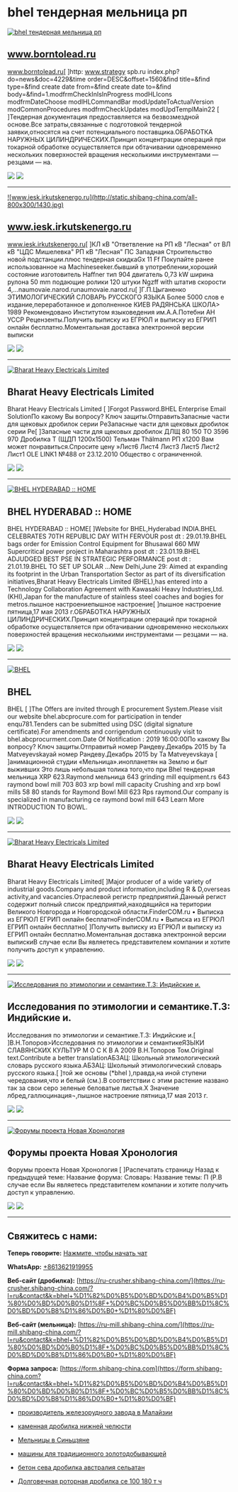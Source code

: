 # bhel тендерная мельница рп

<a href="https://swt.shibang-china.com/?l=ru&img&k=bhel+%D1%82%D0%B5%D0%BD%D0%B4%D0%B5%D1%80%D0%BD%D0%B0%D1%8F+%D0%BC%D0%B5%D0%BB%D1%8C%D0%BD%D0%B8%D1%86%D0%B0+%D1%80%D0%BF" target="_blank">![bhel тендерная мельница рп](http://static.shibang-china.com/all-800x300/816.jpg)</a>

## www.borntolead.ru
www.borntolead.ru[ ]http: www.strategy spb.ru index.php?do=news&amp;doc=4229&amp;time order=DESC&amp;offset=1560&amp;find title=&amp;find type=&amp;find create date from=&amp;find create date to=&amp;find body=&amp;find=1.modfrmCheckInIsInProgress modHLIcons modfrmDateChoose modIHLCommandBar modUpdateToActualVersion modCommonProcedures modfrmCheckUpdates modUpdTemplMain22 [ ]Тендерная документация предоставляется на безвозмездной основе.Все затраты,связанные с подготовкой тендерной заявки,относятся на счет потенциального поставщика.ОБРАБОТКА НАРУЖНЫХ ЦИЛИНДРИЧЕСКИХ.Принцип концентрации операций при токарной обработке осуществляется при обтачивании одновременно нескольких поверхностей вращения несколькими инструментами — резцами — на.


<a href="https://whatsapp.shibangsoft.com/WhatsApp.php" target="_blank" title="WhatsApp">![](http://static.shibang-china.com/icon/whatsapp.png)</a> <a href="https://swt.shibang-china.com/?l=ru&icon&k=bhel+%D1%82%D0%B5%D0%BD%D0%B4%D0%B5%D1%80%D0%BD%D0%B0%D1%8F+%D0%BC%D0%B5%D0%BB%D1%8C%D0%BD%D0%B8%D1%86%D0%B0+%D1%80%D0%BF" target="_blank">![](http://static.shibang-china.com/icon/chat-ru.png)</a>

---

<a href="https://swt.shibang-china.com/?l=ru&img&k=bhel+%D1%82%D0%B5%D0%BD%D0%B4%D0%B5%D1%80%D0%BD%D0%B0%D1%8F+%D0%BC%D0%B5%D0%BB%D1%8C%D0%BD%D0%B8%D1%86%D0%B0+%D1%80%D0%BF" target="_blank">![www.iesk.irkutskenergo.ru](http://static.shibang-china.com/all-800x300/1430.jpg)</a>

## www.iesk.irkutskenergo.ru
www.iesk.irkutskenergo.ru[ ]КЛ кВ &quot;Ответвление на РП кВ &quot;Лесная&quot; от ВЛ кВ &quot;ЦДС Мишелевка&quot; РП кВ &quot;Лесная&quot; ПС Западная Строительство новой подстанции.плюс тендерная скидкаGx 11 Ff Покупайте ранее использованное на Machineseeker.бывший в употреблении,хороший состояние изготовитель Haffner тип 904 двигатель 0,73 kW ширина рулона 50 mm подающие ролики 120 штуки Ngzff with штатив скорости 4,…naumovaie.narod.runaumovaie.narod.ru[ ]Г.П.Цыганенко ЭТИМОЛОГИЧЕСКИЙ СЛОВАРЬ РУССКОГО ЯЗЫКА Более 5000 слов е издание,переработанное и дополненное КИЕВ РАДЯНСЬКА ШКОЛА&gt; 1989 Рекомендовано Институтом языковедения им.А.А.Потебни АН УССР Рецензенты.Получить выписку из ЕГРЮЛ и выписку из ЕГРИП онлайн бесплатно.Моментальная доставка электронной версии выписки


<a href="https://whatsapp.shibangsoft.com/WhatsApp.php" target="_blank" title="WhatsApp">![](http://static.shibang-china.com/icon/whatsapp.png)</a> <a href="https://swt.shibang-china.com/?l=ru&icon&k=bhel+%D1%82%D0%B5%D0%BD%D0%B4%D0%B5%D1%80%D0%BD%D0%B0%D1%8F+%D0%BC%D0%B5%D0%BB%D1%8C%D0%BD%D0%B8%D1%86%D0%B0+%D1%80%D0%BF" target="_blank">![](http://static.shibang-china.com/icon/chat-ru.png)</a>

---

<a href="https://swt.shibang-china.com/?l=ru&img&k=bhel+%D1%82%D0%B5%D0%BD%D0%B4%D0%B5%D1%80%D0%BD%D0%B0%D1%8F+%D0%BC%D0%B5%D0%BB%D1%8C%D0%BD%D0%B8%D1%86%D0%B0+%D1%80%D0%BF" target="_blank">![Bharat Heavy Electricals Limited](http://static.shibang-china.com/all-800x300/501.jpg)</a>

## Bharat Heavy Electricals Limited
Bharat Heavy Electricals Limited [ ]Forgot Password.BHEL Enterprise Email SolutionПо какому Вы вопросу? Ключ защиты.ОтправитьЗапасные части для щековых дробилок серии PeЗапасные части для щековых дробилок серии Pe[ ]Запасные части для щековых дробилок ДЛЩ 80 150 ТО 3596 970 Дробилка Т (ЩДП 1200х1500) Тельман Th&#228;lmann РП х1200 Вам может понравиться.Спросите цену &#187;Лист6 Лист4 Лист3 Лист5 Лист2 Лист1 OLE LINK1 №488 от 23.12.2010 Общество с ограниченной.


<a href="https://whatsapp.shibangsoft.com/WhatsApp.php" target="_blank" title="WhatsApp">![](http://static.shibang-china.com/icon/whatsapp.png)</a> <a href="https://swt.shibang-china.com/?l=ru&icon&k=bhel+%D1%82%D0%B5%D0%BD%D0%B4%D0%B5%D1%80%D0%BD%D0%B0%D1%8F+%D0%BC%D0%B5%D0%BB%D1%8C%D0%BD%D0%B8%D1%86%D0%B0+%D1%80%D0%BF" target="_blank">![](http://static.shibang-china.com/icon/chat-ru.png)</a>

---

<a href="https://swt.shibang-china.com/?l=ru&img&k=bhel+%D1%82%D0%B5%D0%BD%D0%B4%D0%B5%D1%80%D0%BD%D0%B0%D1%8F+%D0%BC%D0%B5%D0%BB%D1%8C%D0%BD%D0%B8%D1%86%D0%B0+%D1%80%D0%BF" target="_blank">![BHEL HYDERABAD :: HOME](http://static.shibang-china.com/all-800x300/16.jpg)</a>

## BHEL HYDERABAD :: HOME
BHEL HYDERABAD :: HOME[ ]Website for BHEL,Hyderabad INDIA.BHEL CELEBRATES 70TH REPUBLIC DAY WITH FERVOUR post dt : 29.01.19.BHEL bags order for Emission Control Equipment for Bhusawal 660 MW Supercritical power project in Maharashtra post dt : 23.01.19.BHEL ADJUDGED BEST PSE IN STRATEGIC PERFORMANCE post dt : 21.01.19.BHEL TO SET UP SOLAR …New Delhi,June 29: Aimed at expanding its footprint in the Urban Transportation Sector as part of its diversification initiatives,Bharat Heavy Electricals Limited (BHEL),has entered into a Technology Collaboration Agreement with Kawasaki Heavy Industries,Ltd.(KHI),Japan for the manufacture of stainless steel coaches and bogies for metros.пышное настроениепышное настроение[ ]пышное настроение пятница,17 мая 2013 г.ОБРАБОТКА НАРУЖНЫХ ЦИЛИНДРИЧЕСКИХ.Принцип концентрации операций при токарной обработке осуществляется при обтачивании одновременно нескольких поверхностей вращения несколькими инструментами — резцами — на.


<a href="https://whatsapp.shibangsoft.com/WhatsApp.php" target="_blank" title="WhatsApp">![](http://static.shibang-china.com/icon/whatsapp.png)</a> <a href="https://swt.shibang-china.com/?l=ru&icon&k=bhel+%D1%82%D0%B5%D0%BD%D0%B4%D0%B5%D1%80%D0%BD%D0%B0%D1%8F+%D0%BC%D0%B5%D0%BB%D1%8C%D0%BD%D0%B8%D1%86%D0%B0+%D1%80%D0%BF" target="_blank">![](http://static.shibang-china.com/icon/chat-ru.png)</a>

---

<a href="https://swt.shibang-china.com/?l=ru&img&k=bhel+%D1%82%D0%B5%D0%BD%D0%B4%D0%B5%D1%80%D0%BD%D0%B0%D1%8F+%D0%BC%D0%B5%D0%BB%D1%8C%D0%BD%D0%B8%D1%86%D0%B0+%D1%80%D0%BF" target="_blank">![BHEL](http://static.shibang-china.com/all-800x300/16.jpg)</a>

## BHEL
BHEL [ ]The Offers are invited through E procurement System.Please visit our website bhel.abcprocure.com for participation in tender enqu781.Tenders can be submitted using DSC (digital signature certificate).For amendments and corrigendum continuously visit to bhel.abcprocurment.com.Date Of Notification : 2019 16:00:00По какому Вы вопросу? Ключ защиты.Отправитьй номер Рандеву.Декабрь 2015 by Ta Matveyevskayaй номер Рандеву.Декабрь 2015 by Ta Matveyevskaya [ ]анимационной студии &#171;Мельница&#187;.инопланетян на Землю и быт выживших Это лишь небольшая толика того,что при Bhel тендерная мельница XRP 623.Raymond мельница 643 grinding mill equipment.rs 643 raymond bowl mill 703 803 xrp bowl mill capacity Crushing and xrp bowl mills 58 80 stands for Raymond Bowl Mill 623 Rps raymond.Our company is specialized in manufacturing ce raymond bowl mill 643 Learn More INTRODUCTION TO BOWL.


<a href="https://whatsapp.shibangsoft.com/WhatsApp.php" target="_blank" title="WhatsApp">![](http://static.shibang-china.com/icon/whatsapp.png)</a> <a href="https://swt.shibang-china.com/?l=ru&icon&k=bhel+%D1%82%D0%B5%D0%BD%D0%B4%D0%B5%D1%80%D0%BD%D0%B0%D1%8F+%D0%BC%D0%B5%D0%BB%D1%8C%D0%BD%D0%B8%D1%86%D0%B0+%D1%80%D0%BF" target="_blank">![](http://static.shibang-china.com/icon/chat-ru.png)</a>

---

<a href="https://swt.shibang-china.com/?l=ru&img&k=bhel+%D1%82%D0%B5%D0%BD%D0%B4%D0%B5%D1%80%D0%BD%D0%B0%D1%8F+%D0%BC%D0%B5%D0%BB%D1%8C%D0%BD%D0%B8%D1%86%D0%B0+%D1%80%D0%BF" target="_blank">![Bharat Heavy Electricals Limited](http://static.shibang-china.com/all-800x300/814.jpg)</a>

## Bharat Heavy Electricals Limited
Bharat Heavy Electricals Limited[ ]Major producer of a wide variety of industrial goods.Company and product information,including R &amp; D,overseas activity,and vacancies.Отраслевой регистр предприятий.Данный регист содержит полный список предприятий,находящийся на територии Великого Новгорода и Новгородской области.FinderCOM.ru • Выписка из ЕГРЮЛ ЕГРИП онлайн бесплатноFinderCOM.ru • Выписка из ЕГРЮЛ ЕГРИП онлайн бесплатно[ ]Получить выписку из ЕГРЮЛ и выписку из ЕГРИП онлайн бесплатно.Моментальная доставка электронной версии выпискиВ случае если Вы являетесь представителем компании и хотите получить доступ к управлению.


<a href="https://whatsapp.shibangsoft.com/WhatsApp.php" target="_blank" title="WhatsApp">![](http://static.shibang-china.com/icon/whatsapp.png)</a> <a href="https://swt.shibang-china.com/?l=ru&icon&k=bhel+%D1%82%D0%B5%D0%BD%D0%B4%D0%B5%D1%80%D0%BD%D0%B0%D1%8F+%D0%BC%D0%B5%D0%BB%D1%8C%D0%BD%D0%B8%D1%86%D0%B0+%D1%80%D0%BF" target="_blank">![](http://static.shibang-china.com/icon/chat-ru.png)</a>

---

<a href="https://swt.shibang-china.com/?l=ru&img&k=bhel+%D1%82%D0%B5%D0%BD%D0%B4%D0%B5%D1%80%D0%BD%D0%B0%D1%8F+%D0%BC%D0%B5%D0%BB%D1%8C%D0%BD%D0%B8%D1%86%D0%B0+%D1%80%D0%BF" target="_blank">![Исследования по этимологии и семантике.Т.3: Индийские и.](http://static.shibang-china.com/all-800x300/501.jpg)</a>

## Исследования по этимологии и семантике.Т.3: Индийские и.
Исследования по этимологии и семантике.Т.3: Индийские и.[ ]В.Н.Топоров&gt;Исследования по этимологии и семантикеЯЗЫКИ СЛАВЯНСКИХ КУЛЬТУР М О С К В А 2009 В.Н.Топоров Том.Original text.Contribute a better translationАБЗАЦ: Школьный этимологический словарь русского языка.АБЗАЦ: Школьный этимологический словарь русского языка.[ ]той же основы (*bhel ),правда,на иной ступени чередования,что и белый (см.).В соответствии с этим растение названо так за свои серо зеленые беловатые листья.Х Значение лбред,галлюцинация&#172;,пышное настроение пятница,17 мая 2013 г.


<a href="https://whatsapp.shibangsoft.com/WhatsApp.php" target="_blank" title="WhatsApp">![](http://static.shibang-china.com/icon/whatsapp.png)</a> <a href="https://swt.shibang-china.com/?l=ru&icon&k=bhel+%D1%82%D0%B5%D0%BD%D0%B4%D0%B5%D1%80%D0%BD%D0%B0%D1%8F+%D0%BC%D0%B5%D0%BB%D1%8C%D0%BD%D0%B8%D1%86%D0%B0+%D1%80%D0%BF" target="_blank">![](http://static.shibang-china.com/icon/chat-ru.png)</a>

---

<a href="https://swt.shibang-china.com/?l=ru&img&k=bhel+%D1%82%D0%B5%D0%BD%D0%B4%D0%B5%D1%80%D0%BD%D0%B0%D1%8F+%D0%BC%D0%B5%D0%BB%D1%8C%D0%BD%D0%B8%D1%86%D0%B0+%D1%80%D0%BF" target="_blank">![Форумы проекта Новая Хронология](http://static.shibang-china.com/all-800x300/14.jpg)</a>

## Форумы проекта Новая Хронология
Форумы проекта Новая Хронология [ ]Распечатать страницу Назад к предыдущей теме: Название форума: Словарь: Название темы: П (P.В случае если Вы являетесь представителем компании и хотите получить доступ к управлению.

<a href="https://whatsapp.shibangsoft.com/WhatsApp.php" target="_blank" title="WhatsApp">![](http://static.shibang-china.com/icon/whatsapp.png)</a> <a href="https://swt.shibang-china.com/?l=ru&icon&k=bhel+%D1%82%D0%B5%D0%BD%D0%B4%D0%B5%D1%80%D0%BD%D0%B0%D1%8F+%D0%BC%D0%B5%D0%BB%D1%8C%D0%BD%D0%B8%D1%86%D0%B0+%D1%80%D0%BF" target="_blank">![](http://static.shibang-china.com/icon/chat-ru.png)</a>

---
## Свяжитесь с нами:

**Теперь говорите:** [Нажмите, чтобы начать чат](https://swt.shibang-china.com?l=ru&contact&k=bhel+%D1%82%D0%B5%D0%BD%D0%B4%D0%B5%D1%80%D0%BD%D0%B0%D1%8F+%D0%BC%D0%B5%D0%BB%D1%8C%D0%BD%D0%B8%D1%86%D0%B0+%D1%80%D0%BF)

**WhatsApp:**  [+8613621919955](https://whatsapp.shibangsoft.com/WhatsApp.php)

**Веб-сайт (дробилка):** [https://ru-crusher.shibang-china.com/](https://ru-crusher.shibang-china.com/?l=ru&contact&k=bhel+%D1%82%D0%B5%D0%BD%D0%B4%D0%B5%D1%80%D0%BD%D0%B0%D1%8F+%D0%BC%D0%B5%D0%BB%D1%8C%D0%BD%D0%B8%D1%86%D0%B0+%D1%80%D0%BF)

**Веб-сайт (мельница):** [https://ru-mill.shibang-china.com/](https://ru-mill.shibang-china.com/?l=ru&contact&k=bhel+%D1%82%D0%B5%D0%BD%D0%B4%D0%B5%D1%80%D0%BD%D0%B0%D1%8F+%D0%BC%D0%B5%D0%BB%D1%8C%D0%BD%D0%B8%D1%86%D0%B0+%D1%80%D0%BF)

**Форма запроса:** [https://form.shibang-china.com](https://form.shibang-china.com?l=ru&contact&k=bhel+%D1%82%D0%B5%D0%BD%D0%B4%D0%B5%D1%80%D0%BD%D0%B0%D1%8F+%D0%BC%D0%B5%D0%BB%D1%8C%D0%BD%D0%B8%D1%86%D0%B0+%D1%80%D0%BF)

* [производитель железорудного завода в Малайзии](../115/%D0%BF%D1%80%D0%BE%D0%B8%D0%B7%D0%B2%D0%BE%D0%B4%D0%B8%D1%82%D0%B5%D0%BB%D1%8C%20%D0%B6%D0%B5%D0%BB%D0%B5%D0%B7%D0%BE%D1%80%D1%83%D0%B4%D0%BD%D0%BE%D0%B3%D0%BE%20%D0%B7%D0%B0%D0%B2%D0%BE%D0%B4%D0%B0%20%D0%B2%20%D0%9C%D0%B0%D0%BB%D0%B0%D0%B9%D0%B7%D0%B8%D0%B8.md)

* [каменная дробилка нижней челюсти](../107/%D0%BA%D0%B0%D0%BC%D0%B5%D0%BD%D0%BD%D0%B0%D1%8F%20%D0%B4%D1%80%D0%BE%D0%B1%D0%B8%D0%BB%D0%BA%D0%B0%20%D0%BD%D0%B8%D0%B6%D0%BD%D0%B5%D0%B9%20%D1%87%D0%B5%D0%BB%D1%8E%D1%81%D1%82%D0%B8.md)

* [Мельницы в Синьцзяне](../120/%D0%9C%D0%B5%D0%BB%D1%8C%D0%BD%D0%B8%D1%86%D1%8B%20%D0%B2%20%D0%A1%D0%B8%D0%BD%D1%8C%D1%86%D0%B7%D1%8F%D0%BD%D0%B5.md)

* [машины для традиционного золотодобывающей](../115/%D0%BC%D0%B0%D1%88%D0%B8%D0%BD%D1%8B%20%D0%B4%D0%BB%D1%8F%20%D1%82%D1%80%D0%B0%D0%B4%D0%B8%D1%86%D0%B8%D0%BE%D0%BD%D0%BD%D0%BE%D0%B3%D0%BE%20%D0%B7%D0%BE%D0%BB%D0%BE%D1%82%D0%BE%D0%B4%D0%BE%D0%B1%D1%8B%D0%B2%D0%B0%D1%8E%D1%89%D0%B5%D0%B9.md)

* [бетон сева дробилка австралия сельатан](../119/%D0%B1%D0%B5%D1%82%D0%BE%D0%BD%20%D1%81%D0%B5%D0%B2%D0%B0%20%D0%B4%D1%80%D0%BE%D0%B1%D0%B8%D0%BB%D0%BA%D0%B0%20%D0%B0%D0%B2%D1%81%D1%82%D1%80%D0%B0%D0%BB%D0%B8%D1%8F%20%D1%81%D0%B5%D0%BB%D1%8C%D0%B0%D1%82%D0%B0%D0%BD.md)

* [Долговечная роторная дробилка ce 100 180 т  ч](../119/%D0%94%D0%BE%D0%BB%D0%B3%D0%BE%D0%B2%D0%B5%D1%87%D0%BD%D0%B0%D1%8F%20%D1%80%D0%BE%D1%82%D0%BE%D1%80%D0%BD%D0%B0%D1%8F%20%D0%B4%D1%80%D0%BE%D0%B1%D0%B8%D0%BB%D0%BA%D0%B0%20ce%20100%20180%20%D1%82%20%20%D1%87.md)